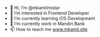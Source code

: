 - 👋 Hi, I’m @mkamilmistar
- 👀 I’m interested in Frontend Developer
- 🌱 I’m currently learning iOS Development
- 💞️ I’m currently work in Mandiri Bank
- 📫 How to reach me www.mkamil.site

<!---
mkamilmistar/mkamilmistar is a ✨ special ✨ repository because its `README.md` (this file) appears on your GitHub profile.
You can click the Preview link to take a look at your changes.
--->
